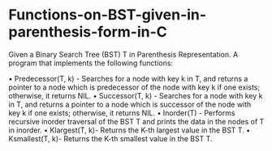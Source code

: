 # Functions-on-BST-given-in-parenthesis-form-in-C
Given a Binary Search Tree (BST) T in Parenthesis Representation. A program that implements the following functions:

• Predecessor(T, k) - Searches for a node with key k in T, and returns a pointer to a node
which is predecessor of the node with key k if one exists; otherwise, it returns NIL.
• Successor(T, k) - Searches for a node with key k in T, and returns a pointer to a node which
is successor of the node with key k if one exists; otherwise, it returns NIL.
• Inorder(T) - Performs recursive inorder traversal of the BST T and prints the data in the
nodes of T in inorder.
• Klargest(T, k)- Returns the K-th largest value in the BST T.
• Ksmallest(T, k)- Returns the K-th smallest value in the BST T.

